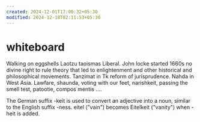 ```yaml
---
created: 2024-12-01T17:00:32+05:30
modified: 2024-12-18T02:11:53+05:30
---
```


# whiteboard

Walking on eggshells
Laotzu taoismas Liberal. John locke started 1660s no divine right to rule theory that led to enlightenment and other historical and philosophical movements. Tanzimat in Tk reform of jurisprudence. Nahda in West Asia.
Lawfare, shaunda, voting with our feet, narishkeit, passing the smell test, patootie, compos mentis
....

The German suffix -keit is used to convert an adjective into a noun, similar to the English suffix -ness. eitel ("vain") becomes Eitelkeit ("vanity") when -heit is added.
